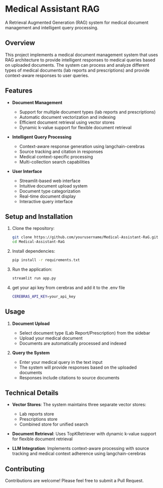 # Medical Assistant RAG

A Retrieval Augmented Generation (RAG) system for medical document management and intelligent query processing.

## Overview

This project implements a medical document management system that uses RAG architecture to provide intelligent responses to medical queries based on uploaded documents. The system can process and analyze different types of medical documents (lab reports and prescriptions) and provide context-aware responses to user queries.

## Features

- **Document Management**
  - Support for multiple document types (lab reports and prescriptions)
  - Automatic document vectorization and indexing
  - Efficient document retrieval using vector stores
  - Dynamic k-value support for flexible document retrieval

- **Intelligent Query Processing**
  - Context-aware response generation using langchain-cerebras
  - Source tracking and citation in responses
  - Medical context-specific processing
  - Multi-collection search capabilities

- **User Interface**
  - Streamlit-based web interface
  - Intuitive document upload system
  - Document type categorization
  - Real-time document display
  - Interactive query interface

[](img/streamlit.png)



## Setup and Installation

1. Clone the repository:
   ```bash
   git clone https://github.com/yourusername/Medical-Assistant-RaG.git
   cd Medical-Assistant-RaG
   ```

2. Install dependencies:
   ```bash
   pip install -r requirements.txt
   ```

3. Run the application:
   ```bash
   streamlit run app.py
   ```

4. get your api key from cerebras and add it to the .env file
   ```bash
   CEREBRAS_API_KEY=your_api_key
   ```

## Usage

1. **Document Upload**
   - Select document type (Lab Report/Prescription) from the sidebar
   - Upload your medical document
   - Documents are automatically processed and indexed

2. **Query the System**
   - Enter your medical query in the text input
   - The system will provide responses based on the uploaded documents
   - Responses include citations to source documents

## Technical Details

- **Vector Stores**: The system maintains three separate vector stores:
  - Lab reports store
  - Prescriptions store
  - Combined store for unified search

- **Document Retrieval**: Uses TopKRetriever with dynamic k-value support for flexible document retrieval

- **LLM Integration**: Implements context-aware processing with source tracking and medical context adherence using langchain-cerebras

## Contributing

Contributions are welcome! Please feel free to submit a Pull Request.



